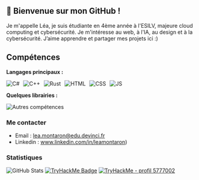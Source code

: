 ## 👋 Bienvenue sur mon GitHub !

Je m'appelle Léa, je suis étudiante en 4ème année à l'ESILV, majeure cloud computing et cybersécurité.
Je m'intéresse au web, à l'IA, au design et à la cybersécurité. J’aime apprendre et partager mes projets ici :)  

## Compétences

**Langages principaux :**  
<div style="display: flex; flex-wrap: wrap; gap: 10px;">
  <img src="https://img.shields.io/badge/C%23-239120?style=for-the-badge&logo=c-sharp&logoColor=white" alt="C#" />
  <img src="https://img.shields.io/badge/C%2B%2B-00599C?style=for-the-badge&logo=c%2B%2B&logoColor=white" alt="C++" />
  <img src="https://img.shields.io/badge/Rust-000000?style=for-the-badge&logo=rust&logoColor=white" alt="Rust" />
  <img src="https://img.shields.io/badge/HTML-E34F26?style=for-the-badge&logo=html5&logoColor=white" alt="HTML" />
  <img src="https://img.shields.io/badge/CSS-1572B6?style=for-the-badge&logo=css3&logoColor=white" alt="CSS" />
  <img src="https://img.shields.io/badge/JavaScript-F7DF1E?style=for-the-badge&logo=javascript&logoColor=black" alt="JS" />
</div>

**Quelques librairies :**  
<div style="display: flex; flex-wrap: wrap; gap: 10px;">
  <img src="https://skillicons.dev/icons?i=python,git,vscode,jupyter" alt="Autres compétences" />
</div>


### Me contacter
- Email : lea.montaron@edu.devinci.fr  
- Linkedin : www.linkedin.com/in/leamontaron)
  
### Statistiques
![GitHub Stats](https://github-readme-stats.vercel.app/api?username=L34M-X&show_icons=true&theme=tokyonight)
[![TryHackMe Badge](https://tryhackme.com/api/v2/badges/public-profile?userPublicId=5777002)](https://tryhackme.com/p/5777002)
<a href="https://tryhackme.com/p/5777002" target="_blank" rel="noopener noreferrer">
  <img src="https://tryhackme.com/api/v2/badges/public-profile?userPublicId=5777002"
       alt="TryHackMe - profil 5777002"
       style="border:0; max-width:100%;">
</a>
